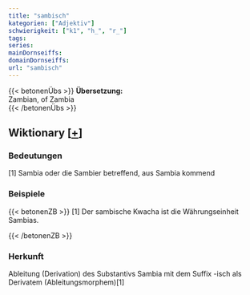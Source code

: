 ```yaml
---
title: "sambisch"
kategorien: ["Adjektiv"]
schwierigkeit: ["k1", "h_", "r_"]
tags:
series:
mainDornseiffs:
domainDornseiffs:
url: "sambisch"
---
```


{{< betonenÜbs >}}
**Übersetzung:**  
Zambian, of  Zambia  
{{< /betonenÜbs >}}

## Wiktionary [[+](https://de.wiktionary.org/wiki/sambisch)]

### Bedeutungen
[1] Sambia oder die Sambier betreffend, aus Sambia kommend  

### Beispiele
{{< betonenZB >}}
[1] Der sambische Kwacha ist die Währungseinheit Sambias.  

{{< /betonenZB >}}
### Herkunft
Ableitung (Derivation) des Substantivs Sambia mit dem Suffix -isch als Derivatem (Ableitungsmorphem)[1]  


